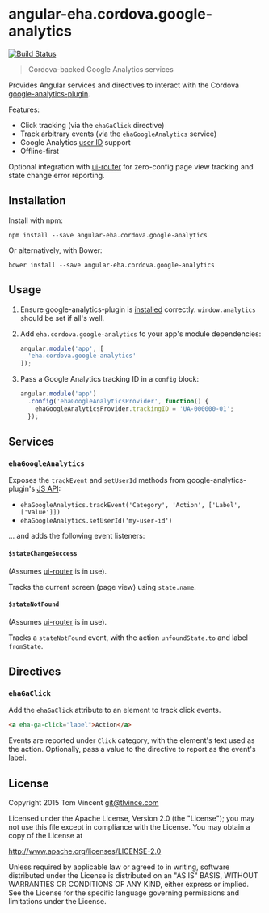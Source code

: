 # angular-eha.cordova.google-analytics

[![Build Status][travis-image]][travis-url]

> Cordova-backed Google Analytics services

Provides Angular services and directives to interact with the Cordova
[google-analytics-plugin][].

Features:

* Click tracking (via the `ehaGaClick` directive)
* Track arbitrary events (via the `ehaGoogleAnalytics` service)
* Google Analytics [user ID][] support
* Offline-first

Optional integration with [ui-router][] for zero-config page view tracking and
state change error reporting.

[travis-image]: https://img.shields.io/travis/eHealthAfrica/angular-eha.cordova.google-analytics.svg
[travis-url]: https://travis-ci.org/eHealthAfrica/angular-eha.cordova.google-analytics
[google-analytics-plugin]: https://github.com/danwilson/google-analytics-plugin
[user id]: https://support.google.com/analytics/answer/3123663

## Installation

Install with npm:

    npm install --save angular-eha.cordova.google-analytics

Or alternatively, with Bower:

    bower install --save angular-eha.cordova.google-analytics

## Usage

1. Ensure google-analytics-plugin is [installed][] correctly.
   `window.analytics` should be set if all's well.

2. Add `eha.cordova.google-analytics` to your app's module dependencies:

    ```js
    angular.module('app', [
      'eha.cordova.google-analytics'
    ]);
    ```

3. Pass a Google Analytics tracking ID in a `config` block:

    ```js
    angular.module('app')
      .config('ehaGoogleAnalyticsProvider', function() {
        ehaGoogleAnalyticsProvider.trackingID = 'UA-000000-01';
      });
    ```

[installed]: https://github.com/danwilson/google-analytics-plugin#installing

## Services

### `ehaGoogleAnalytics`

Exposes the `trackEvent` and `setUserId` methods from google-analytics-plugin's
[JS API][]:

* `ehaGoogleAnalytics.trackEvent('Category', 'Action', ['Label', ['Value']])`
* `ehaGoogleAnalytics.setUserId('my-user-id')`

… and adds the following event listeners:

#### `$stateChangeSuccess`

(Assumes [ui-router][] is in use).

Tracks the current screen (page view) using `state.name`.

#### `$stateNotFound`

(Assumes [ui-router][] is in use).

Tracks a `stateNotFound` event, with the action `unfoundState.to` and label
`fromState`.

[js api]: https://github.com/danwilson/google-analytics-plugin#javascript-usage
[ui-router]: http://angular-ui.github.io/ui-router/site

## Directives

### `ehaGaClick`

Add the `ehaGaClick` attribute to an element to track click events.

```html
<a eha-ga-click="label">Action</a>
```

Events are reported under `Click` category, with the element's text used as the
action. Optionally, pass a value to the directive to report as the event's
label.

## License

Copyright 2015 Tom Vincent <git@tlvince.com>

Licensed under the Apache License, Version 2.0 (the "License"); you may not use
this file except in compliance with the License.  You may obtain a copy of the
License at

http://www.apache.org/licenses/LICENSE-2.0

Unless required by applicable law or agreed to in writing, software distributed
under the License is distributed on an "AS IS" BASIS, WITHOUT WARRANTIES OR
CONDITIONS OF ANY KIND, either express or implied.  See the License for the
specific language governing permissions and limitations under the License.
